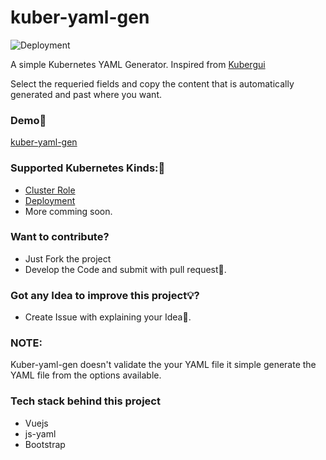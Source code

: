 
# kuber-yaml-gen

![Deployment](https://github.com/MohanSai1997/kube-yaml-gen/workflows/Deployment/badge.svg?branch=deploy)

A simple Kubernetes YAML Generator. Inspired from [Kubergui](https://github.com/BrandonPotter/kubergui) 

Select the requeried fields and copy the content that is automatically generated and past where you want.

### **Demo🎉**

[kuber-yaml-gen](https://kube-yaml-gen.github.io/)

### **Supported Kubernetes Kinds:🙌**

 - [Cluster Role](https://kube-yaml-gen.github.io/ClusterRole/ClusterRole.html)
 - [Deployment](https://kube-yaml-gen.github.io/Deployment/Deployment.html)
 - More comming soon.
 
### **Want to contribute?** 
 - Just Fork the project
 - Develop the Code and submit with pull request🥂.

### **Got any Idea to improve this project💡?**

 - Create Issue with explaining your Idea🎊.

### **NOTE:**

Kuber-yaml-gen doesn't validate the your YAML file it simple generate the YAML file from the options available.


### Tech stack behind this project

- Vuejs
- js-yaml
- Bootstrap
